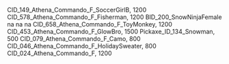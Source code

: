  CID_149_Athena_Commando_F_SoccerGirlB, 1200
 CID_578_Athena_Commando_F_Fisherman, 1200
 BID_200_SnowNinjaFemale
na
na
na
CID_658_Athena_Commando_F_ToyMonkey, 1200
CID_453_Athena_Commando_F_GlowBro, 1500
Pickaxe_ID_134_Snowman, 500
CID_079_Athena_Commando_F_Camo, 800
CID_046_Athena_Commando_F_HolidaySweater, 800
CID_024_Athena_Commando_F, 1200
